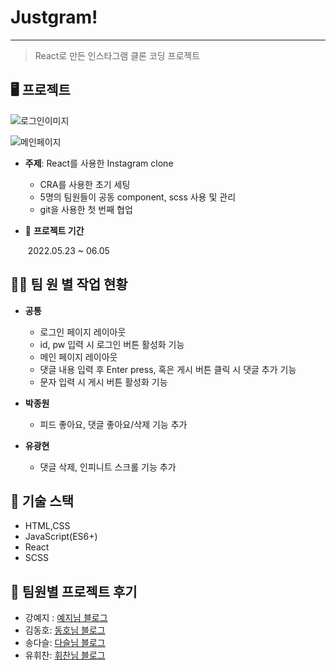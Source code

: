 # Justgram!

-----------

> React로 만든 인스타그램 클론 코딩 프로젝트
## 🖥  프로젝트 

![로그인이미지](https://media.giphy.com/media/XZrrnWofNbQzj3ygNc/giphy.gif)

![메인페이지](https://media.giphy.com/media/eKJF5Ekz1xZZ05wK9p/giphy.gif)

- **주제**: React를 사용한 Instagram clone

  - CRA를 사용한 초기 세팅
  - 5명의 팀원들이 공동 component, scss 사용 및 관리
  - git을 사용한 첫 번째 협업

- 📅 **프로젝트 기간** 

  ​	2022.05.23 ~ 06.05

## 👨‍💻 팀 원 별 작업 현황

- **공통**
  - 로그인 페이지 레이아웃
  - id, pw 입력 시 로그인 버튼 활성화 기능
  - 메인 페이지 레이아웃
  - 댓글 내용 입력 후 Enter press, 혹은 게시 버튼 클릭 시 댓글 추가 기능
  - 문자 입력 시 게시 버튼 활성화 기능

- **박종원** 
  - 피드 좋아요, 댓글 좋아요/삭제 기능 추가
 
- **유광현** 
  - 댓글 삭제, 인피니트 스크롤 기능 추가


## 🔧  기술 스택

- HTML,CSS
- JavaScript(ES6+)
- React
- SCSS

## 📕 팀원별 프로젝트 후기

- 강예지 : [예지님 블로그](https://velog.io/@yejikang/westagram-인스타그램-클론코딩-후기)
- 김동호: [동호님 블로그](http://psy082.github.io/)
- 송다슬: [다슬님 블로그](http://aleatorik.github.io/)
- 유휘찬: [휘찬님 블로그](https://velog.io/@dbgnlcks34/Instagram-clone-miniproject-Westagram)
